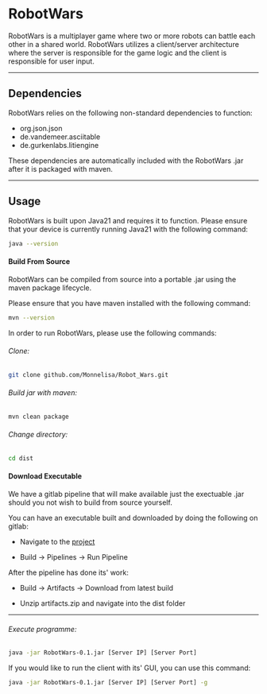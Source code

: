 # RobotWars

RobotWars is a multiplayer game where two or more robots can battle each other in a 
shared world. RobotWars utilizes a client/server architecture where the server is
responsible for the game logic and the client is responsible for user input.

---

## Dependencies

RobotWars relies on the following non-standard dependencies to function:
* org.json.json
* de.vandemeer.asciitable
* de.gurkenlabs.litiengine

These dependencies are automatically included with the RobotWars .jar after it is packaged
with maven.

---

## Usage

RobotWars is built upon Java21 and requires it to function.
Please ensure that your device is currently running Java21 with the following command:

```bash
java --version
```

#### Build From Source

RobotWars can be compiled from source into a portable .jar using the maven package lifecycle.

Please ensure that you have maven installed with the following command:

```bash
mvn --version
```

In order to run RobotWars, please use the following commands:

###### Clone:
```bash
git clone github.com/Monnelisa/Robot_Wars.git
```

###### Build jar with maven:
```bash
mvn clean package
```

###### Change directory:
```bash
cd dist
```

#### Download Executable

We have a gitlab pipeline that will make available just the exectuable .jar should you
not wish to build from source yourself.

You can have an executable built and downloaded by doing the following on gitlab:

* Navigate to the [project](https://github.com/Monnelisa/Robot_Wars.git)

* Build -> Pipelines -> Run Pipeline

After the pipeline has done its' work:

* Build -> Artifacts -> Download from latest build

* Unzip artifacts.zip and navigate into the dist folder

---

###### Execute programme:
```bash
java -jar RobotWars-0.1.jar [Server IP] [Server Port]
```

If you would like to run the client with its' GUI, you can use this command:

```bash
java -jar RobotWars-0.1.jar [Server IP] [Server Port] -g
```

